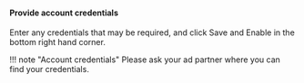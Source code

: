 #### Provide account credentials

Enter any credentials that may be required, and click Save and Enable in the bottom right hand corner.

!!! note "Account credentials"
	Please ask your ad partner where you can find your credentials.
